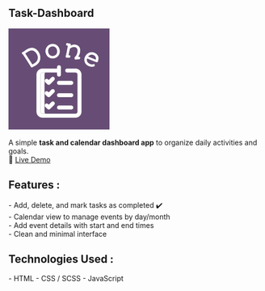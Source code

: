 <h2 style=" text-align=center";> Task-Dashboard</h2>
<img src="imgs/logo.png">

A simple **task and calendar dashboard app** to organize daily activities and goals.  
📌 [Live Demo](https://ghaliah1.github.io/Task-Dashboard/)  

<h2 style=" text-align=center";> Features :</h2>
- Add, delete, and mark tasks as completed ✔️  <br>
- Calendar view to manage events by day/month  <br>
- Add event details with start and end times <br>
- Clean and minimal interface <br>


 <h2 style=" text-align=center";>Technologies Used : </h2>
- HTML  
- CSS / SCSS  
- JavaScript  
